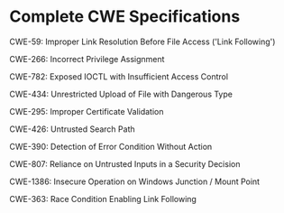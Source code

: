 

# Complete CWE Specifications

CWE-59: Improper Link Resolution Before File Access ('Link Following')

CWE-266: Incorrect Privilege Assignment

CWE-782: Exposed IOCTL with Insufficient Access Control

CWE-434: Unrestricted Upload of File with Dangerous Type

CWE-295: Improper Certificate Validation

CWE-426: Untrusted Search Path

CWE-390: Detection of Error Condition Without Action

CWE-807: Reliance on Untrusted Inputs in a Security Decision

CWE-1386: Insecure Operation on Windows Junction / Mount Point

CWE-363: Race Condition Enabling Link Following